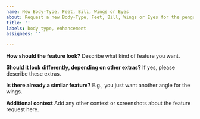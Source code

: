```yaml
---
name: New Body-Type, Feet, Bill, Wings or Eyes
about: Request a new Body-Type, Feet, Bill, Wings or Eyes for the penguin.
title: ''
labels: body type, enhancement
assignees: ''

---
```


**How should the feature look?**
Describe what kind of feature you want.

**Should it look differently, depending on other extras?**
If yes, please describe these extras.

**Is there already a similar feature?**
E.g., you just want another angle for the wings.

**Additional context**
Add any other context or screenshots about the feature request here.
